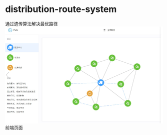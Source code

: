 # distribution-route-system
通过遗传算法解决最优路径   
![](https://github.com/mintsberry/img-folder/blob/master/distribution-route-system/page.png)  
前端页面